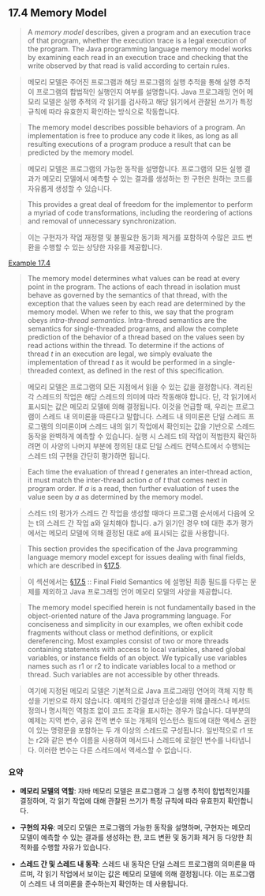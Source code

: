 ## 17.4 Memory Model

>A _memory model_ describes, given a program and an execution trace of that program, whether the execution trace is a legal execution of the program. The Java programming language memory model works by examining each read in an execution trace and checking that the write observed by that read is valid according to certain rules.

> 메모리 모델은 주어진 프로그램과 해당 프로그램의 실행 추적을 통해 실행 추적이 프로그램의 합법적인 실행인지 여부를 설명합니다.
> Java 프로그래밍 언어 메모리 모델은 실행 추적의 각 읽기를 검사하고 해당 읽기에서 관찰된 쓰기가 특정 규칙에 따라 유효한지 확인하는 방식으로 작동합니다.


> The memory model describes possible behaviors of a program. An implementation is free to produce any code it likes, as long as all resulting executions of a program produce a result that can be predicted by the memory model.

> 메모리 모델은 프로그램의 가능한 동작을 설명합니다. 프로그램의 모든 실행 결과가 메모리 모델에서 예측할 수 있는 결과를 생성하는 한 구현은 원하는 코드를 자유롭게 생성할 수 있습니다.

> This provides a great deal of freedom for the implementor to perform a myriad of code transformations, including the reordering of actions and removal of unnecessary synchronization.

> 이는 구현자가 작업 재정렬 및 ​​불필요한 동기화 제거를 포함하여 수많은 코드 변환을 수행할 수 있는 상당한 자유를 제공합니다.


[Example 17.4](https://arc.net/l/quote/ublujsot)


> The memory model determines what values can be read at every point in the program. The actions of each thread in isolation must behave as governed by the semantics of that thread, with the exception that the values seen by each read are determined by the memory model. When we refer to this, we say that the program obeys _intra-thread semantics_. Intra-thread semantics are the semantics for single-threaded programs, and allow the complete prediction of the behavior of a thread based on the values seen by read actions within the thread. To determine if the actions of thread _t_ in an execution are legal, we simply evaluate the implementation of thread _t_ as it would be performed in a single-threaded context, as defined in the rest of this specification.

> 메모리 모델은 프로그램의 모든 지점에서 읽을 수 있는 값을 결정합니다.
> 격리된 각 스레드의 작업은 해당 스레드의 의미에 따라 작동해야 합니다. 
> 단, 각 읽기에서 표시되는 값은 메모리 모델에 의해 결정됩니다. 이것을 언급할 때, 우리는 프로그램이 스레드 내 의미론을 따른다고 말합니다. 
> 스레드 내 의미론은 단일 스레드 프로그램의 의미론이며 스레드 내의 읽기 작업에서 확인되는 값을 기반으로 스레드 동작을 완벽하게 예측할 수 있습니다. 
> 실행 시 스레드 t의 작업이 적법한지 확인하려면 이 사양의 나머지 부분에 정의된 대로 단일 스레드 컨텍스트에서 수행되는 스레드 t의 구현을 간단히 평가하면 됩니다.


> Each time the evaluation of thread _t_ generates an inter-thread action, it must match the inter-thread action _a_ of _t_ that comes next in program order. If _a_ is a read, then further evaluation of _t_ uses the value seen by _a_ as determined by the memory model.

> 스레드 t의 평가가 스레드 간 작업을 생성할 때마다 프로그램 순서에서 다음에 오는 t의 스레드 간 작업 a와 일치해야 합니다.
> a가 읽기인 경우 t에 대한 추가 평가에서는 메모리 모델에 의해 결정된 대로 a에 표시되는 값을 사용합니다.

> This section provides the specification of the Java programming language memory model except for issues dealing with final fields, which are described in [§17.5](https://docs.oracle.com/javase/specs/jls/se21/html/jls-17.html#jls-17.5).

> 이 섹션에서는 [§17.5](https://docs.oracle.com/javase/specs/jls/se21/html/jls-17.html#jls-17.5) :: Final Field Semantics 에 설명된 최종 필드를 다루는 문제를 제외하고 Java 프로그래밍 언어 메모리 모델의 사양을 제공합니다.

> The memory model specified herein is not fundamentally based in the object-oriented nature of the Java programming language. For conciseness and simplicity in our examples, we often exhibit code fragments without class or method definitions, or explicit dereferencing. Most examples consist of two or more threads containing statements with access to local variables, shared global variables, or instance fields of an object. We typically use variables names such as r1 or r2 to indicate variables local to a method or thread. Such variables are not accessible by other threads.

> 여기에 지정된 메모리 모델은 기본적으로 Java 프로그래밍 언어의 객체 지향 특성을 기반으로 하지 않습니다.
> 예제의 간결성과 단순성을 위해 클래스나 메서드 정의나 명시적인 역참조 없이 코드 조각을 표시하는 경우가 많습니다.
> 대부분의 예제는 지역 변수, 공유 전역 변수 또는 개체의 인스턴스 필드에 대한 액세스 권한이 있는 명령문을 포함하는 두 개 이상의 스레드로 구성됩니다.
> 일반적으로 r1 또는 r2와 같은 변수 이름을 사용하여 메서드나 스레드에 로컬인 변수를 나타냅니다. 이러한 변수는 다른 스레드에서 액세스할 수 없습니다.


### 요약
- **메모리 모델의 역할**: 자바 메모리 모델은 프로그램과 그 실행 추적이 합법적인지를 결정하며, 각 읽기 작업에 대해 관찰된 쓰기가 특정 규칙에 따라 유효한지 확인합니다.
    
- **구현의 자유**: 메모리 모델은 프로그램의 가능한 동작을 설명하며, 구현자는 메모리 모델이 예측할 수 있는 결과를 생성하는 한, 코드 변환 및 동기화 제거 등 다양한 최적화를 수행할 자유가 있습니다.
    
- **스레드 간 및 스레드 내 동작**: 스레드 내 동작은 단일 스레드 프로그램의 의미론을 따르며, 각 읽기 작업에서 보이는 값은 메모리 모델에 의해 결정됩니다. 이는 프로그램이 스레드 내 의미론을 준수하는지 확인하는 데 사용됩니다.